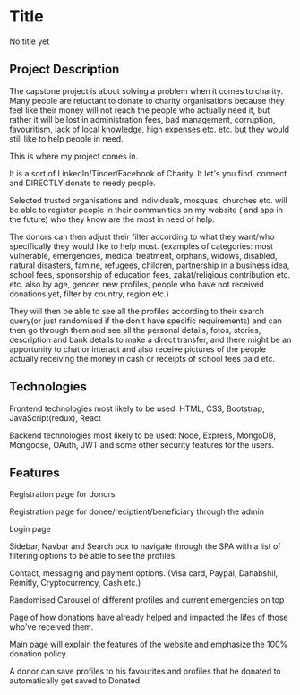 # Title

No title yet

## Project Description

The capstone project is about solving a problem when it comes to charity.
Many people are reluctant to donate to charity organisations because they feel like their money will not reach the people who actually need it,
but rather it will be lost in administration fees, bad management, corruption, favouritism, lack of local knowledge, high expenses etc. etc.
but they would still like to help people in need.

This is where my project comes in.

It is a sort of LinkedIn/Tinder/Facebook of Charity.    It let's you find, connect and DIRECTLY donate to needy people.

 Selected trusted organisations and individuals, mosques, churches etc. will be able to register people in their communities on my website ( and app in the future) who they know are the most in need of help.

 The donors can then adjust their filter according to what they want/who specifically they would like to help most. (examples of categories: most vulnerable, emergencies, medical treatment, orphans, widows, disabled, natural disasters, famine, refugees, children, partnership in a business idea, school fees, sponsorship of education fees, zakat/religious contribution etc. etc. also by age, gender, new profiles, people who have not received donations yet, filter by country, region etc.)

 They will then be able to see all the profiles according to their search query(or just randomised if the don't have specific requirements) and can then go through them and see all the personal details, fotos, stories, description and bank details to make a direct transfer, and there might be an apportunity to chat or interact and also receive pictures of the people actually receiving the money in cash or receipts of school fees paid etc.

## Technologies

 Frontend technologies most likely to be used:   HTML, CSS, Bootstrap, JavaScript(redux), React

 Backend technologies most likely to be used:    Node, Express, MongoDB, Mongoose, OAuth, JWT and some other security features for the users.

 ## Features

 Registration page for donors

 Registration page for donee/reciptient/beneficiary through the admin

 Login page

 Sidebar, Navbar and Search box to navigate through the SPA with a list of filtering options to be able to see the profiles.

 Contact, messaging and payment options. (Visa card, Paypal, Dahabshil, Remitly, Cryptocurrency, Cash etc.)

 Randomised Carousel of different profiles and current emergencies on top

 Page of how donations have already helped and impacted the lifes of those who've received them.

Main page will explain the features of the website and emphasize the 100% donation policy.

A donor can save profiles to his favourites and profiles that he donated to automatically get saved to Donated.

